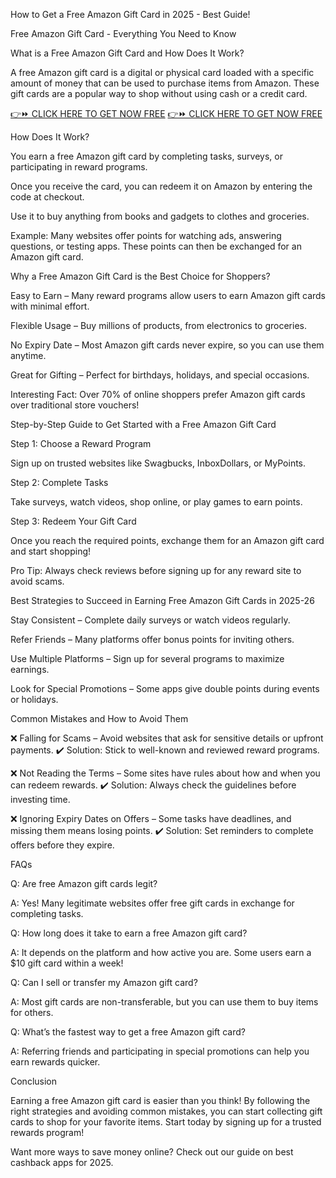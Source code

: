 How to Get a Free Amazon Gift Card in 2025 - Best Guide!

Free Amazon Gift Card - Everything You Need to Know

What is a Free Amazon Gift Card and How Does It Work?

A free Amazon gift card is a digital or physical card loaded with a specific amount of money that can be used to purchase items from Amazon. These gift cards are a popular way to shop without using cash or a credit card.

[👉⏩ CLICK HERE TO GET NOW FREE](https://ecomadboosters.xyz/free%20amazon%20gift%20card/)
[👉⏩ CLICK HERE TO GET NOW FREE](https://ecomadboosters.xyz/free%20amazon%20gift%20card/)

How Does It Work?

You earn a free Amazon gift card by completing tasks, surveys, or participating in reward programs.

Once you receive the card, you can redeem it on Amazon by entering the code at checkout.

Use it to buy anything from books and gadgets to clothes and groceries.

Example: Many websites offer points for watching ads, answering questions, or testing apps. These points can then be exchanged for an Amazon gift card.

Why a Free Amazon Gift Card is the Best Choice for Shoppers?

Easy to Earn – Many reward programs allow users to earn Amazon gift cards with minimal effort.

Flexible Usage – Buy millions of products, from electronics to groceries.

No Expiry Date – Most Amazon gift cards never expire, so you can use them anytime.

Great for Gifting – Perfect for birthdays, holidays, and special occasions.

Interesting Fact: Over 70% of online shoppers prefer Amazon gift cards over traditional store vouchers!

Step-by-Step Guide to Get Started with a Free Amazon Gift Card

Step 1: Choose a Reward Program

Sign up on trusted websites like Swagbucks, InboxDollars, or MyPoints.

Step 2: Complete Tasks

Take surveys, watch videos, shop online, or play games to earn points.

Step 3: Redeem Your Gift Card

Once you reach the required points, exchange them for an Amazon gift card and start shopping!

Pro Tip: Always check reviews before signing up for any reward site to avoid scams.

Best Strategies to Succeed in Earning Free Amazon Gift Cards in 2025-26

Stay Consistent – Complete daily surveys or watch videos regularly.

Refer Friends – Many platforms offer bonus points for inviting others.

Use Multiple Platforms – Sign up for several programs to maximize earnings.

Look for Special Promotions – Some apps give double points during events or holidays.

Common Mistakes and How to Avoid Them

❌ Falling for Scams – Avoid websites that ask for sensitive details or upfront payments.
✔️ Solution: Stick to well-known and reviewed reward programs.

❌ Not Reading the Terms – Some sites have rules about how and when you can redeem rewards.
✔️ Solution: Always check the guidelines before investing time.

❌ Ignoring Expiry Dates on Offers – Some tasks have deadlines, and missing them means losing points.
✔️ Solution: Set reminders to complete offers before they expire.

FAQs

Q: Are free Amazon gift cards legit?

A: Yes! Many legitimate websites offer free gift cards in exchange for completing tasks.

Q: How long does it take to earn a free Amazon gift card?

A: It depends on the platform and how active you are. Some users earn a $10 gift card within a week!

Q: Can I sell or transfer my Amazon gift card?

A: Most gift cards are non-transferable, but you can use them to buy items for others.

Q: What’s the fastest way to get a free Amazon gift card?

A: Referring friends and participating in special promotions can help you earn rewards quicker.

Conclusion

Earning a free Amazon gift card is easier than you think! By following the right strategies and avoiding common mistakes, you can start collecting gift cards to shop for your favorite items. Start today by signing up for a trusted rewards program!

Want more ways to save money online? Check out our guide on best cashback apps for 2025.

